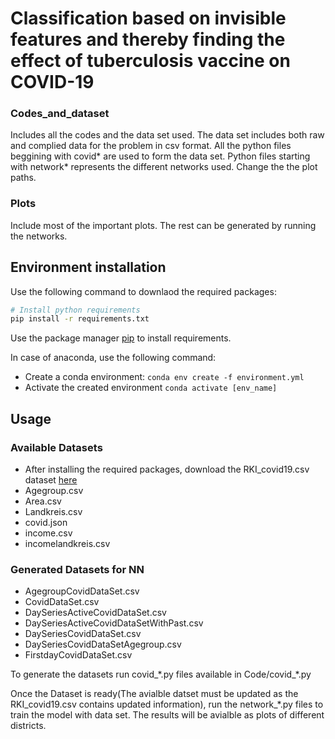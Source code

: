 
# Classification based on invisible features and thereby finding the effect of tuberculosis vaccine on COVID-19


### Codes_and_dataset 
Includes all the codes and the data set used. 
The data set includes both raw and complied data for the problem in csv format. 
All the python files beggining with covid* are used to form the data set.
Python files starting with network* represents the different networks used. Change the the plot paths.

### Plots 
Include most of the important plots. The rest can be generated by running the networks.

## Environment installation

Use the following command to downlaod the required packages:
```bash
# Install python requirements
pip install -r requirements.txt
```
Use the package manager [pip](https://pip.pypa.io/en/stable/) to install requirements.

In case of anaconda, use the following command:

* Create a conda environment: `conda env create -f environment.yml`
* Activate the created environment `conda activate [env_name]`

## Usage
### Available Datasets
* After installing the required packages, download the RKI_covid19.csv dataset [here](https://www.arcgis.com/home/item.html?id=f10774f1c63e40168479a1feb6c7ca74)
* Agegroup.csv
* Area.csv
* Landkreis.csv
* covid.json
* income.csv
* incomelandkreis.csv

### Generated Datasets for NN
* AgegroupCovidDataSet.csv 
* CovidDataSet.csv
* DaySeriesActiveCovidDataSet.csv 
* DaySeriesActiveCovidDataSetWithPast.csv
* DaySeriesCovidDataSet.csv
* DaySeriesCovidDataSetAgegroup.csv
* FirstdayCovidDataSet.csv 

To generate the datasets run covid_\*.py files available in Code/covid_\*.py

Once the Dataset is ready(The avialble datset must be updated as the RKI_covid19.csv contains updated information), run the network_\*.py files to train the model with data set. The results will be avialble as plots of different districts.
